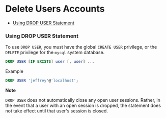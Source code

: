 # Delete Users Accounts

* [Using DROP USER Statement](#using-drop-user-statement)

### Using DROP USER Statement
To use `DROP USER`, you must have the global `CREATE USER` privilege, or the `DELETE` privilege for the `mysql` system database.
```sql
DROP USER [IF EXISTS] user [, user] ...
```
Example
```sql
DROP USER 'jeffrey'@'localhost';
```

**Note**

`DROP USER` does not automatically close any open user sessions. Rather, in the event that a user with an open session is dropped, the statement does not take effect until that user's session is closed.
